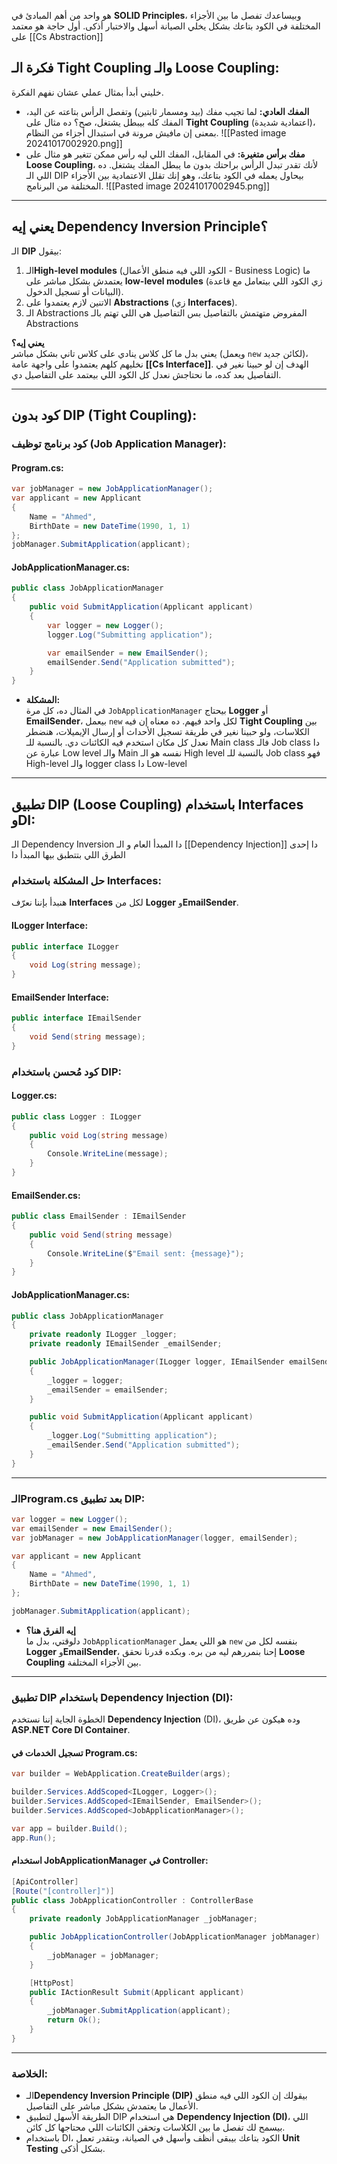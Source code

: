 
هو واحد من أهم المبادئ في **SOLID Principles**، وبيساعدك تفصل ما بين الأجزاء المختلفة في الكود بتاعك بشكل يخلي الصيانة أسهل والاختبار أذكى. 
أول حاجة هو معتمد على [[Cs Abstraction]]

## فكرة الـ Tight Coupling والـ Loose Coupling:
خليني أبدأ بمثال عملي عشان نفهم الفكرة. 

- **المفك العادي:** لما تجيب مفك (بيد ومسمار ثابتين) وتفصل الرأس بتاعته عن اليد، المفك كله بيبطل يشتغل، صح؟ ده مثال على **Tight Coupling** (اعتمادية شديدة)، بمعنى إن مافيش مرونة في استبدال أجزاء من النظام.
![[Pasted image 20241017002920.png]]
- **مفك برأس متغيرة:** في المقابل، المفك اللي ليه رأس ممكن تتغير هو مثال على **Loose Coupling**، لأنك تقدر تبدل الرأس براحتك بدون ما يبطل المفك يشتغل. ده اللي الـ DIP بيحاول يعمله في الكود بتاعك، وهو إنك تقلل الاعتمادية بين الأجزاء المختلفة من البرنامج.
![[Pasted image 20241017002945.png]]

---

## يعني إيه Dependency Inversion Principle؟
الـ **DIP** بيقول: 
1. الـ**High-level modules** (الكود اللي فيه منطق الأعمال - Business Logic) ما يعتمدش بشكل مباشر على **low-level modules** (زي الكود اللي بيتعامل مع قاعدة البيانات أو تسجيل الدخول). 
2. الاتنين لازم يعتمدوا على **Abstractions** (زي **Interfaces**).
3. الـ Abstractions المفروض متهتمش بالتفاصيل بس التفاصيل هي اللي تهتم بالـ Abstractions

**يعني إيه؟**  
يعني بدل ما كل كلاس ينادي على كلاس تاني بشكل مباشر (ويعمل `new` لكائن جديد)، نخليهم كلهم يعتمدوا على واجهة عامة **[[Cs Interface]]**. 
الهدف إن لو حبينا نغير في التفاصيل بعد كده، ما نحتاجش نعدل كل الكود اللي بيعتمد على التفاصيل دي.

---

## كود بدون DIP (Tight Coupling):
### **كود برنامج توظيف (Job Application Manager):**

#### **Program.cs:**
```csharp
var jobManager = new JobApplicationManager();
var applicant = new Applicant
{
    Name = "Ahmed",
    BirthDate = new DateTime(1990, 1, 1)
};
jobManager.SubmitApplication(applicant);
```

#### **JobApplicationManager.cs:**
```csharp
public class JobApplicationManager
{
    public void SubmitApplication(Applicant applicant)
    {
        var logger = new Logger();
        logger.Log("Submitting application");

        var emailSender = new EmailSender();
        emailSender.Send("Application submitted");
    }
}
```

- **المشكلة:**  
في المثال ده، كل مرة `JobApplicationManager` بيحتاج **Logger** أو **EmailSender**، بيعمل `new` لكل واحد فيهم. 
ده معناه إن فيه **Tight Coupling** بين الكلاسات، ولو حبينا نغير في طريقة تسجيل الأحداث أو إرسال الإيميلات، هنضطر نعدل كل مكان استخدم فيه الكائنات دي.
بالنسبة للـ Main class فالـ Job class دا عبارة عن Low level والـ Main نفسه هو الـ High level
بالنسبة للـ Job class فهو High-level والـ logger  class دا Low-level

---

## تطبيق DIP (Loose Coupling) باستخدام Interfaces وDI:
الـ Dependency Inversion دا المبدأ العام و الـ [[Dependency Injection]] دا إحدى الطرق اللي بتتطبق بيها المبدأ دا

### حل المشكلة باستخدام Interfaces:
هنبدأ بإننا نعرّف **Interfaces** لكل من **Logger** و**EmailSender**.

#### **ILogger Interface:**
```csharp
public interface ILogger
{
    void Log(string message);
}
```

#### **EmailSender Interface:**
```csharp
public interface IEmailSender
{
    void Send(string message);
}
```


### كود مُحسن باستخدام DIP:

#### **Logger.cs:**
```csharp
public class Logger : ILogger
{
    public void Log(string message)
    {
        Console.WriteLine(message);
    }
}
```

#### **EmailSender.cs:**
```csharp
public class EmailSender : IEmailSender
{
    public void Send(string message)
    {
        Console.WriteLine($"Email sent: {message}");
    }
}
```

#### **JobApplicationManager.cs:**
```csharp
public class JobApplicationManager
{
    private readonly ILogger _logger;
    private readonly IEmailSender _emailSender;

    public JobApplicationManager(ILogger logger, IEmailSender emailSender)
    {
        _logger = logger;
        _emailSender = emailSender;
    }

    public void SubmitApplication(Applicant applicant)
    {
        _logger.Log("Submitting application");
        _emailSender.Send("Application submitted");
    }
}
```

---

### الـProgram.cs بعد تطبيق DIP:
```csharp
var logger = new Logger();
var emailSender = new EmailSender();
var jobManager = new JobApplicationManager(logger, emailSender);

var applicant = new Applicant
{
    Name = "Ahmed",
    BirthDate = new DateTime(1990, 1, 1)
};

jobManager.SubmitApplication(applicant);
```

- **إيه الفرق هنا؟**  
دلوقتي، بدل ما `JobApplicationManager` هو اللي يعمل `new` بنفسه لكل من **Logger** و**EmailSender**، إحنا بنمررهم ليه من بره. 
وبكده قدرنا نحقق **Loose Coupling** بين الأجزاء المختلفة.

---

### **تطبيق DIP باستخدام Dependency Injection (DI):**
الخطوة الجاية إننا نستخدم **Dependency Injection** (DI)، وده هيكون عن طريق **ASP.NET Core DI Container**.

#### **تسجيل الخدمات في Program.cs:**
```csharp
var builder = WebApplication.CreateBuilder(args);

builder.Services.AddScoped<ILogger, Logger>();
builder.Services.AddScoped<IEmailSender, EmailSender>();
builder.Services.AddScoped<JobApplicationManager>();

var app = builder.Build();
app.Run();
```

#### **استخدام JobApplicationManager في Controller:**
```csharp
[ApiController]
[Route("[controller]")]
public class JobApplicationController : ControllerBase
{
    private readonly JobApplicationManager _jobManager;

    public JobApplicationController(JobApplicationManager jobManager)
    {
        _jobManager = jobManager;
    }

    [HttpPost]
    public IActionResult Submit(Applicant applicant)
    {
        _jobManager.SubmitApplication(applicant);
        return Ok();
    }
}
```

---

### **الخلاصة:**
- الـ**Dependency Inversion Principle (DIP)** بيقولك إن الكود اللي فيه منطق الأعمال ما يعتمدش بشكل مباشر على التفاصيل.  
- الطريقة الأسهل لتطبيق DIP هي استخدام **Dependency Injection (DI)**، اللي بيسمح لك تفصل ما بين الكلاسات وتحقن الكائنات اللي محتاجها كل كائن.  
- باستخدام DI، الكود بتاعك بيبقى أنظف وأسهل في الصيانة، وبتقدر تعمل **Unit Testing** بشكل أذكى.
